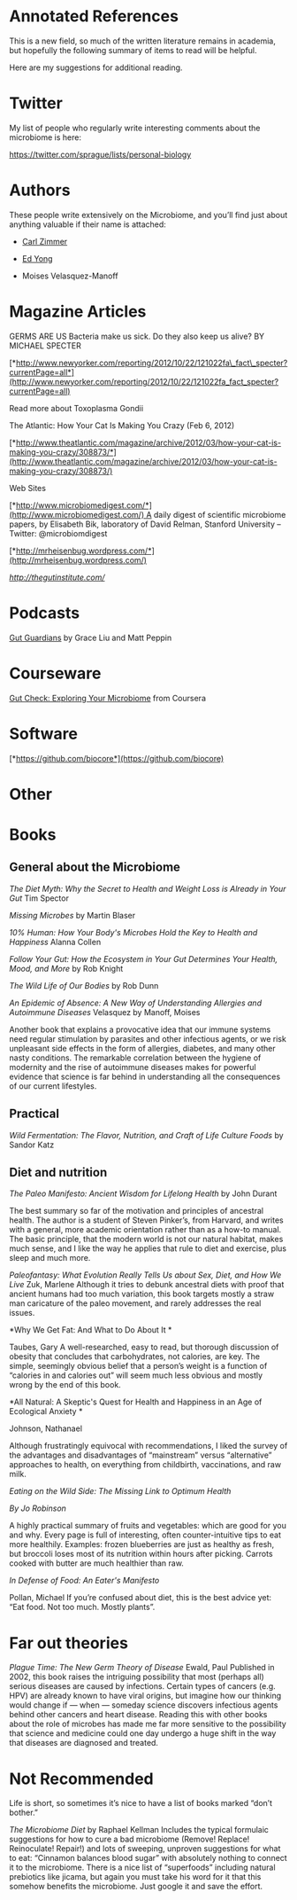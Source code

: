 # Annotated References

This is a new field, so much of the written literature remains in academia, but hopefully the following summary of items to read will be helpful.

Here are my suggestions for additional reading.

Twitter
=======

My list of people who regularly write interesting comments about the microbiome is here:

<https://twitter.com/sprague/lists/personal-biology>

Authors
=======

These people write extensively on the Microbiome, and you’ll find just about anything valuable if their name is attached:

-   [Carl Zimmer](http://carlzimmer.com/)

-   [Ed Yong](http://edyong.flavors.me/)

-   Moises Velasquez-Manoff

Magazine Articles
=================

GERMS ARE US Bacteria make us sick. Do they also keep us alive? BY MICHAEL SPECTER

[*http://www.newyorker.com/reporting/2012/10/22/121022fa\_fact\_specter?currentPage=all*](http://www.newyorker.com/reporting/2012/10/22/121022fa_fact_specter?currentPage=all)

Read more about Toxoplasma Gondii

The Atlantic: How Your Cat Is Making You Crazy (Feb 6, 2012)

[*http://www.theatlantic.com/magazine/archive/2012/03/how-your-cat-is-making-you-crazy/308873/*](http://www.theatlantic.com/magazine/archive/2012/03/how-your-cat-is-making-you-crazy/308873/)

Web Sites

[*http://www.microbiomedigest.com/*](http://www.microbiomedigest.com/) A daily digest of scientific microbiome papers, by Elisabeth Bik, laboratory of David Relman, Stanford University – Twitter: @microbiomdigest

[*http://mrheisenbug.wordpress.com/*](http://mrheisenbug.wordpress.com/)

*http://thegutinstitute.com/*

Podcasts
========

[Gut Guardians](http://thegutinstitute.com/gut-guardians-podcast) by Grace Liu and Matt Peppin

Courseware
==========

[Gut Check: Exploring Your Microbiome](https://www.coursera.org/learn/microbiome) from Coursera

Software
========

[*https://github.com/biocore*](https://github.com/biocore)

Other
=====

Books
=====

General about the Microbiome
----------------------------

*The Diet Myth: Why the Secret to Health and Weight Loss is Already in Your Gut* Tim Spector

*Missing Microbes* by Martin Blaser

*10% Human: How Your Body's Microbes Hold the Key to Health and Happiness* Alanna Collen

*Follow Your Gut: How the Ecosystem in Your Gut Determines Your Health, Mood, and More* by Rob Knight

*The Wild Life of Our Bodies* by Rob Dunn


*An Epidemic of Absence: A New Way of Understanding Allergies and Autoimmune Diseases* Velasquez
by Manoff, Moises

Another book that explains a provocative idea that our immune systems need regular stimulation by parasites and other infectious agents, or we risk unpleasant side effects in the form of allergies, diabetes, and many other nasty conditions. The remarkable correlation between the hygiene of modernity and the rise of autoimmune diseases makes for powerful evidence that science is far behind in understanding all the consequences of our current lifestyles.

Practical
---------

*Wild Fermentation: The Flavor, Nutrition, and Craft of Life Culture Foods* by Sandor Katz

Diet and nutrition
------------------

*The Paleo Manifesto: Ancient Wisdom for Lifelong Health* by John Durant

The best summary so far of the motivation and principles of ancestral health. The author is a student of Steven Pinker’s, from Harvard, and writes with a general, more academic orientation rather than as a how-to manual. The basic principle, that the modern world is not our natural habitat, makes much sense, and I like the way he applies that rule to diet and exercise, plus sleep and much more.

*Paleofantasy: What Evolution Really Tells Us about Sex, Diet, and How We Live* Zuk, Marlene Although it tries to debunk ancestral diets with proof that ancient humans had too much variation, this book targets mostly a straw man caricature of the paleo movement, and rarely addresses the real issues.

*Why We Get Fat: And What to Do About It *

Taubes, Gary A well-researched, easy to read, but thorough discussion of obesity that concludes that carbohydrates, not calories, are key. The simple, seemingly obvious belief that a person’s weight is a function of “calories in and calories out” will seem much less obvious and mostly wrong by the end of this book.

*All Natural: A Skeptic's Quest for Health and Happiness in an Age of Ecological Anxiety *

Johnson, Nathanael

Although frustratingly equivocal with recommendations, I liked the survey of the advantages and disadvantages of “mainstream” versus “alternative” approaches to health, on everything from childbirth, vaccinations, and raw milk.

*Eating on the Wild Side: The Missing Link to Optimum Health*

*By Jo Robinson*

A highly practical summary of fruits and vegetables: which are good for you and why. Every page is full of interesting, often counter-intuitive tips to eat more healthily. Examples: frozen blueberries are just as healthy as fresh, but broccoli loses most of its nutrition within hours after picking. Carrots cooked with butter are much healthier than raw.

*In Defense of Food: An Eater's Manifesto*

Pollan, Michael If you’re confused about diet, this is the best advice yet: “Eat food. Not too much. Mostly plants”.

Far out theories
================

*Plague Time: The New Germ Theory of Disease* Ewald, Paul Published in 2002, this book raises the intriguing possibility that most (perhaps all) serious diseases are caused by infections. Certain types of cancers (e.g. HPV) are already known to have viral origins, but imagine how our thinking would change if — when — someday science discovers infectious agents behind other cancers and heart disease. Reading this with other books about the role of microbes has made me far more sensitive to the possibility that science and medicine could one day undergo a huge shift in the way that diseases are diagnosed and treated.


Not Recommended
===============

Life is short, so sometimes it’s nice to have a list of books marked “don’t bother.”

*The Microbiome Diet* by Raphael Kellman Includes the typical formulaic suggestions for how to cure a bad microbiome (Remove! Replace! Reinoculate! Repair!) and lots of sweeping, unproven suggestions for what to eat: “Cinnamon balances blood sugar” with absolutely nothing to connect it to the microbiome. There is a nice list of “superfoods” including natural prebiotics like jicama, but again you must take his word for it that this somehow benefits the microbiome. Just google it and save the effort.
